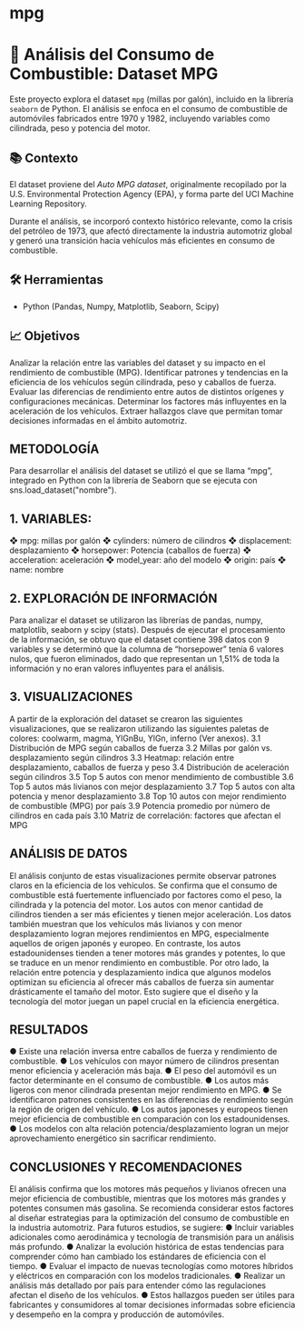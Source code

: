 # mpg

# 🚗 Análisis del Consumo de Combustible: Dataset MPG

Este proyecto explora el dataset `mpg` (millas por galón), incluido en la librería `seaborn` de Python. El análisis se enfoca en el consumo de combustible de automóviles fabricados entre 1970 y 1982, incluyendo variables como cilindrada, peso y potencia del motor.

## 📚 Contexto

El dataset proviene del *Auto MPG dataset*, originalmente recopilado por la U.S. Environmental Protection Agency (EPA), y forma parte del UCI Machine Learning Repository.

Durante el análisis, se incorporó contexto histórico relevante, como la crisis del petróleo de 1973, que afectó directamente la industria automotriz global y generó una transición hacia vehículos más eficientes en consumo de combustible.

## 🛠️ Herramientas

- Python (Pandas, Numpy, Matplotlib, Seaborn, Scipy)

## 📈 Objetivos

Analizar la relación entre las variables del dataset y su impacto en el rendimiento de combustible (MPG).
Identificar patrones y tendencias en la eficiencia de los vehículos según cilindrada, peso y caballos de fuerza.
Evaluar las diferencias de rendimiento entre autos de distintos orígenes y configuraciones mecánicas.
Determinar los factores más influyentes en la aceleración de los vehículos.
Extraer hallazgos clave que permitan tomar decisiones informadas en el ámbito automotriz.

## METODOLOGÍA
Para desarrollar el análisis del dataset se utilizó el que se llama “mpg”, integrado en Python con la librería de Seaborn que se ejecuta con sns.load_dataset("nombre").
## 1. VARIABLES:
❖ mpg: millas por galón
❖ cylinders: número de cilindros
❖ displacement: desplazamiento
❖ horsepower: Potencia (caballos de fuerza)
❖ acceleration: aceleración
❖ model_year: año del modelo
❖ origin: país
❖ name: nombre

## 2. EXPLORACIÓN DE INFORMACIÓN
Para analizar el dataset se utilizaron las librerías de pandas, numpy, matplotlib, seaborn y scipy (stats).
Después de ejecutar el procesamiento de la información, se obtuvo que el dataset contiene 398 datos con 9 variables y se determinó que la columna de “horsepower” tenía 6 valores nulos, que fueron eliminados, dado que representan un 1,51% de toda la información y no eran valores influyentes para el análisis.

## 3. VISUALIZACIONES
A partir de la exploración del dataset se crearon las siguientes visualizaciones, que se realizaron utilizando las siguientes paletas de colores: coolwarm, magma, YlGnBu, YlGn, inferno (Ver anexos).
3.1 Distribución de MPG según caballos de fuerza
3.2 Millas por galón vs. desplazamiento según cilindros
3.3 Heatmap: relación entre desplazamiento, caballos de fuerza y peso
3.4 Distribución de aceleración según cilindros
3.5 Top 5 autos con menor mendimiento de combustible
3.6 Top 5 autos más livianos con mejor desplazamiento
3.7 Top 5 autos con alta potencia y menor desplazamiento
3.8 Top 10 autos con mejor rendimiento de combustible (MPG) por país
3.9 Potencia promedio por número de cilindros en cada país
3.10 Matriz de correlación: factores que afectan el MPG

## ANÁLISIS DE DATOS
El análisis conjunto de estas visualizaciones permite observar patrones claros en la eficiencia de los vehículos. Se confirma que el consumo de combustible está fuertemente influenciado por factores como el peso, la cilindrada y la potencia del motor. Los autos con menor cantidad de cilindros tienden a ser más eficientes y tienen mejor aceleración.
Los datos también muestran que los vehículos más livianos y con menor desplazamiento logran mejores rendimientos en MPG, especialmente aquellos de origen japonés y europeo. En contraste, los autos estadounidenses tienden a tener motores más grandes y potentes, lo que se traduce en un menor rendimiento en combustible.
Por otro lado, la relación entre potencia y desplazamiento indica que algunos modelos optimizan su eficiencia al ofrecer más caballos de fuerza sin aumentar drásticamente el tamaño del motor. 
Esto sugiere que el diseño y la tecnología del motor juegan un papel crucial en la eficiencia energética.

## RESULTADOS
● Existe una relación inversa entre caballos de fuerza y rendimiento de combustible.
● Los vehículos con mayor número de cilindros presentan menor eficiencia y aceleración más baja.
● El peso del automóvil es un factor determinante en el consumo de combustible.
● Los autos más ligeros con menor cilindrada presentan mejor rendimiento en MPG.
● Se identificaron patrones consistentes en las diferencias de rendimiento según la región de origen del vehículo.
● Los autos japoneses y europeos tienen mejor eficiencia de combustible en comparación con los estadounidenses.
● Los modelos con alta relación potencia/desplazamiento logran un mejor aprovechamiento energético sin sacrificar rendimiento.

## CONCLUSIONES Y RECOMENDACIONES
El análisis confirma que los motores más pequeños y livianos ofrecen una mejor eficiencia de combustible, mientras que los motores más grandes y potentes consumen más gasolina. Se recomienda considerar estos factores al diseñar estrategias para la optimización del consumo de combustible en la industria automotriz.
Para futuros estudios, se sugiere:
● Incluir variables adicionales como aerodinámica y tecnología de transmisión para un análisis más profundo.
● Analizar la evolución histórica de estas tendencias para comprender cómo han cambiado los estándares de eficiencia con el tiempo.
● Evaluar el impacto de nuevas tecnologías como motores híbridos y eléctricos en comparación con los modelos tradicionales.
● Realizar un análisis más detallado por país para entender cómo las regulaciones afectan el diseño de los vehículos.
● Estos hallazgos pueden ser útiles para fabricantes y consumidores al tomar decisiones informadas sobre eficiencia y desempeño en la compra y producción de automóviles.






















